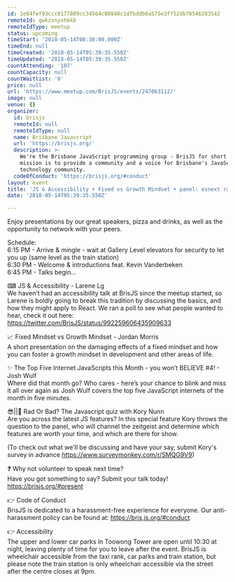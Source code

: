 ```yaml
---
id: 1e84fef93ccc0177809cc34564c80840c1dfbddb6a575e3ff52db78546283542
remoteId: qwkzxnyxhbkb
remoteIdType: meetup
status: upcoming
timeStart: '2018-05-14T08:30:00.000Z'
timeEnd: null
timeCreated: '2018-05-14T05:39:35.550Z'
timeUpdated: '2018-05-14T05:39:35.550Z'
countAttending: '107'
countCapacity: null
countWaitlist: '0'
price: null
url: 'https://www.meetup.com/BrisJS/events/247063112/'
image: null
venue: {}
organizer:
  id: brisjs
  remoteId: null
  remoteIdType: null
  name: Brisbane Javascript
  url: 'https://brisjs.org/'
  description: >-
    We're the Brisbane JavaScript programming group - BrisJS for short. Our
    mission is to provide a community and a voice for Brisbane's JavaScript
    technology community.
  codeOfConduct: 'https://brisjs.org/#conduct'
layout: event
title: 'JS & Accessibility + Fixed vs Growth Mindset + panel: esnext rad or bad?'
date: '2018-05-14T05:39:35.550Z'

---
```

<p>Enjoy presentations by our great speakers, pizza and drinks, as well as the opportunity to network with your peers.</p> <p>Schedule:<br/>6:15 PM - Arrive &amp; mingle - wait at Gallery Level elevators for security to let you up (same level as the train station)<br/>6:30 PM - Welcome &amp; introductions feat. Kevin Vanderbeken<br/>6:45 PM - Talks begin…</p> <p>⌨ JS &amp; Accessibility - Larene Lg<br/>We haven't had an accessibility talk at BrisJS since the meetup started, so Larene is boldly going to break this tradition by discussing the basics, and how they might apply to React. We ran a poll to see what people wanted to hear, check it out here: <a href="https://twitter.com/BrisJS/status/992259606435909633" class="linkified">https://twitter.com/BrisJS/status/992259606435909633</a></p> <p>📈 Fixed Mindset vs Growth Mindset - Jordan Morris<br/>A short presentation on the damaging effects of a fixed mindset and how you can foster a growth mindset in development and other areas of life.</p> <p>✨ The Top Five Internet JavaScripts this Month - you won’t BELIEVE #4! - Josh Wulf<br/>Where did that month go? Who cares - here’s your chance to blink and miss it all over again as Josh Wulf covers the top five JavaScript internets of the month in five minutes.</p> <p>😎||🙅 Rad Or Bad? The Javascript quiz with Kory Nunn<br/>Are you across the latest JS features? In this special feature Kory throws the question to the panel, who will channel the zeitgeist and determine which features are worth your time, and which are there for show.</p> <p>(To check out what we'll be discussing and have your say, submit Kory's survey in advance <a href="https://www.surveymonkey.com/r/SMQG9V9" class="linkified">https://www.surveymonkey.com/r/SMQG9V9</a>)</p> <p>❓ Why not volunteer to speak next time?<br/>Have you got something to say? Submit your talk today! <a href="https://brisjs.org/#present" class="linkified">https://brisjs.org/#present</a></p> <p>👉 Code of Conduct<br/>BrisJS is dedicated to a harassment-free experience for everyone. Our anti-harassment policy can be found at: <a href="https://bris.js.org/#conduct" class="linkified">https://bris.js.org/#conduct</a></p> <p>👉 Accessibility<br/>The upper and lower car parks in Toowong Tower are open until 10:30 at night, leaving plenty of time for you to leave after the event. BrisJS is wheelchair accessible from the taxi rank, car parks and train station, but please note the train station is only wheelchair accessible via the street after the centre closes at 9pm.</p>
